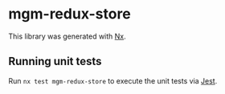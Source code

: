 # mgm-redux-store

This library was generated with [Nx](https://nx.dev).

## Running unit tests

Run `nx test mgm-redux-store` to execute the unit tests via [Jest](https://jestjs.io).
